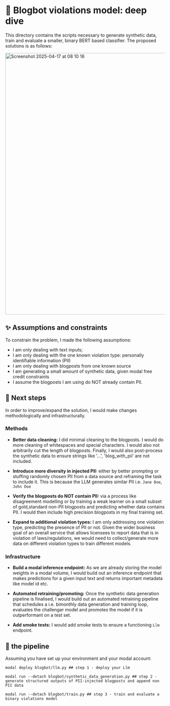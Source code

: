 # 🤖 Blogbot violations model: deep dive 

This directory contains the scripts necessary to generate synthetic data, train and evaluate a smaller, binary BERT based classifier. The proposed solutions is as follows:

<img width="826" alt="Screenshot 2025-04-17 at 08 10 16" src="https://github.com/user-attachments/assets/1139e57e-f3e3-4171-acdd-6864af466d9e" />


## :sparkles: Assumptions and constraints

To constrain the problem, I made the following assumptions:

- I am only dealing with text inputs;
- I am only dealing with the one known violation type: personally identifiable information (PII)
- I am only dealing with blogposts from one known source 
- I am generating a small amount of synthetic data, given modal free credit constraints 
- I assume the blogposts I am using do NOT already contain PII. 

## 💅 Next steps

In order to improve/expand the solution, I would make changes methodologically and infrastructurally. 

### Methods 

- **Better data cleaning:** I did minimal cleaning to the blogposts. I would do more cleaning of whitespaces and special characters. I would also not arbitrarily cut the length of blogposts. Finally, I would also post-process the synthetic data to ensure strings like '...', 'blog_with_pii' are not included.

- **Introduce more diversity in injected PII:** either by better prompting or stuffing randomly chosen PII from a data source and reframing the task to include it. This is because the LLM generates similar PII i.e. `Jane Doe`, `John Doe`

- **Verify the blogposts do NOT contain PII:** via a process like disagreement modelling or by training a weak learner on a small subset of gold,standard non-PII blogposts and predicting whether data contains PII. I would then include high precision blogposts in my final training set.

- **Expand to additional violation types:** I am only addressing one violation type, predicting the presence of PII or not. Given the wider business goal of an overall service that allows licensees to report data that is in violation of laws/regulations, we would need to collect/generate more data on different violation types to train different models.  


### Infrastructure 

- **Build a modal inference endpoint:** As we are already storing the model weights in a modal volume, I would build out an inference endpoint that makes predictions for a given input text and returns important metadata like model id etc. 

- **Automated retraining/promoting:** Once the synthetic data generation pipeline is finalised, I would build out an automated retraining pipeline that schedules a i.e. bimonthly data generation and training loop, evaluates the challenger model and promotes the model if it is outperformant on a test set.

- **Add smoke tests:** I would add smoke tests to ensure a functioning `Llm` endpoint.  

## 🫡 the pipeline

Assuming you have set up your environment and your modal account:

```
modal deploy blogbot/llm.py ## step 1 - deploy your Llm 

modal run --detach blogbot/synthetic_data_generation.py ## step 2 - generate structured outputs of PII-injected blogposts and append non PII data

modal run --detach blogbot/train.py ## step 3 - train and evaluate a binary violations model
```
